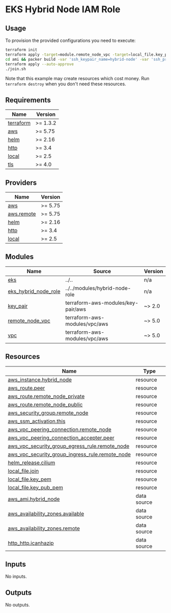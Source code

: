 # EKS Hybrid Node IAM Role

## Usage

To provision the provided configurations you need to execute:

```bash
terraform init
terraform apply -target=module.remote_node_vpc -target=local_file.key_pem --auto-approve
cd ami && packer build -var 'ssh_keypair_name=hybrid-node' -var 'ssh_private_key_file=../key.pem' . && cd -
terraform apply --auto-approve
./join.sh
```

Note that this example may create resources which cost money. Run `terraform destroy` when you don't need these resources.

<!-- BEGIN_TF_DOCS -->
## Requirements

| Name | Version |
|------|---------|
| <a name="requirement_terraform"></a> [terraform](#requirement\_terraform) | >= 1.3.2 |
| <a name="requirement_aws"></a> [aws](#requirement\_aws) | >= 5.75 |
| <a name="requirement_helm"></a> [helm](#requirement\_helm) | >= 2.16 |
| <a name="requirement_http"></a> [http](#requirement\_http) | >= 3.4 |
| <a name="requirement_local"></a> [local](#requirement\_local) | >= 2.5 |
| <a name="requirement_tls"></a> [tls](#requirement\_tls) | >= 4.0 |

## Providers

| Name | Version |
|------|---------|
| <a name="provider_aws"></a> [aws](#provider\_aws) | >= 5.75 |
| <a name="provider_aws.remote"></a> [aws.remote](#provider\_aws.remote) | >= 5.75 |
| <a name="provider_helm"></a> [helm](#provider\_helm) | >= 2.16 |
| <a name="provider_http"></a> [http](#provider\_http) | >= 3.4 |
| <a name="provider_local"></a> [local](#provider\_local) | >= 2.5 |

## Modules

| Name | Source | Version |
|------|--------|---------|
| <a name="module_eks"></a> [eks](#module\_eks) | ../.. | n/a |
| <a name="module_eks_hybrid_node_role"></a> [eks\_hybrid\_node\_role](#module\_eks\_hybrid\_node\_role) | ../../modules/hybrid-node-role | n/a |
| <a name="module_key_pair"></a> [key\_pair](#module\_key\_pair) | terraform-aws-modules/key-pair/aws | ~> 2.0 |
| <a name="module_remote_node_vpc"></a> [remote\_node\_vpc](#module\_remote\_node\_vpc) | terraform-aws-modules/vpc/aws | ~> 5.0 |
| <a name="module_vpc"></a> [vpc](#module\_vpc) | terraform-aws-modules/vpc/aws | ~> 5.0 |

## Resources

| Name | Type |
|------|------|
| [aws_instance.hybrid_node](https://registry.terraform.io/providers/hashicorp/aws/latest/docs/resources/instance) | resource |
| [aws_route.peer](https://registry.terraform.io/providers/hashicorp/aws/latest/docs/resources/route) | resource |
| [aws_route.remote_node_private](https://registry.terraform.io/providers/hashicorp/aws/latest/docs/resources/route) | resource |
| [aws_route.remote_node_public](https://registry.terraform.io/providers/hashicorp/aws/latest/docs/resources/route) | resource |
| [aws_security_group.remote_node](https://registry.terraform.io/providers/hashicorp/aws/latest/docs/resources/security_group) | resource |
| [aws_ssm_activation.this](https://registry.terraform.io/providers/hashicorp/aws/latest/docs/resources/ssm_activation) | resource |
| [aws_vpc_peering_connection.remote_node](https://registry.terraform.io/providers/hashicorp/aws/latest/docs/resources/vpc_peering_connection) | resource |
| [aws_vpc_peering_connection_accepter.peer](https://registry.terraform.io/providers/hashicorp/aws/latest/docs/resources/vpc_peering_connection_accepter) | resource |
| [aws_vpc_security_group_egress_rule.remote_node](https://registry.terraform.io/providers/hashicorp/aws/latest/docs/resources/vpc_security_group_egress_rule) | resource |
| [aws_vpc_security_group_ingress_rule.remote_node](https://registry.terraform.io/providers/hashicorp/aws/latest/docs/resources/vpc_security_group_ingress_rule) | resource |
| [helm_release.cilium](https://registry.terraform.io/providers/hashicorp/helm/latest/docs/resources/release) | resource |
| [local_file.join](https://registry.terraform.io/providers/hashicorp/local/latest/docs/resources/file) | resource |
| [local_file.key_pem](https://registry.terraform.io/providers/hashicorp/local/latest/docs/resources/file) | resource |
| [local_file.key_pub_pem](https://registry.terraform.io/providers/hashicorp/local/latest/docs/resources/file) | resource |
| [aws_ami.hybrid_node](https://registry.terraform.io/providers/hashicorp/aws/latest/docs/data-sources/ami) | data source |
| [aws_availability_zones.available](https://registry.terraform.io/providers/hashicorp/aws/latest/docs/data-sources/availability_zones) | data source |
| [aws_availability_zones.remote](https://registry.terraform.io/providers/hashicorp/aws/latest/docs/data-sources/availability_zones) | data source |
| [http_http.icanhazip](https://registry.terraform.io/providers/hashicorp/http/latest/docs/data-sources/http) | data source |

## Inputs

No inputs.

## Outputs

No outputs.
<!-- END_TF_DOCS -->
